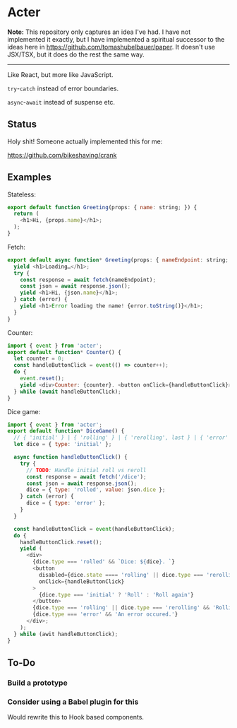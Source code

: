 # Acter

**Note:** This repository only captures an idea I've had. I have not implemented
it exactly, but I have implemented a spiritual successor to the ideas here in
https://github.com/tomashubelbauer/paper. It doesn't use JSX/TSX, but it does do
the rest the same way.

---

Like React, but more like JavaScript.

`try`-`catch` instead of error boundaries.

`async`-`await` instead of suspense etc.

## Status

Holy shit! Someone actually implemented this for me:

https://github.com/bikeshaving/crank

## Examples

Stateless:

```js
export default function Greeting(props: { name: string; }) {
  return (
    <h1>Hi, {props.name}</h1>;
  );
}
```

Fetch:

```js
export default async function* Greeting(props: { nameEndpoint: string; }) {
  yield <h1>Loading…</h1>;
  try {
    const response = await fetch(nameEndpoint);
    const json = await response.json();
    yield <h1>Hi, {json.name}</h1>;
  } catch (error) {
    yield <h1>Error loading the name! {error.toString()}</h1>;
  }
}
```

Counter:

```js
import { event } from 'acter';
export default function* Counter() {
  let counter = 0;
  const handleButtonClick = event(() => counter++);
  do {
    event.reset();
    yield <div>Counter: {counter}. <button onClick={handleButtonClick}>Click</button></div>;
  } while (await handleButtonClick);
}
```

Dice game:

```js
import { event } from 'acter';
export default function* DiceGame() {
  // { 'initial' } | { 'rolling' } | { 'rerolling', last } | { 'error' } | { 'rolled', value }
  let dice = { type: 'initial' };

  async function handleButtonClick() {
    try {
      // TODO: Handle initial roll vs reroll
      const response = await fetch('/dice');
      const json = await response.json();
      dice = { type: 'rolled', value: json.dice };
    } catch (error) {
      dice = { type: 'error' };
    }
  }

  const handleButtonClick = event(handleButtonClick);
  do {
    handleButtonClick.reset();
    yield (
      <div>
        {dice.type === 'rolled' && `Dice: ${dice}. `}
        <button
          disabled={dice.state ==== 'rolling' || dice.type === 'rerolling'}
          onClick={handleButtonClick}
        >
          {dice.type === 'initial' ? 'Roll' : 'Roll again'}
        </button>
        {dice.type === 'rolling' || dice.type === 'rerolling' && 'Rolling…'}
        {dice.type === 'error' && 'An error occured.'}
      </div>;
    );
  } while (awit handleButtonClick);
}
```

## To-Do

### Build a prototype 

### Consider using a Babel plugin for this

Would rewrite this to Hook based components.
